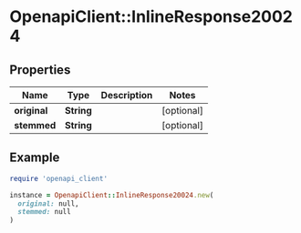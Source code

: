 # OpenapiClient::InlineResponse20024

## Properties

| Name | Type | Description | Notes |
| ---- | ---- | ----------- | ----- |
| **original** | **String** |  | [optional] |
| **stemmed** | **String** |  | [optional] |

## Example

```ruby
require 'openapi_client'

instance = OpenapiClient::InlineResponse20024.new(
  original: null,
  stemmed: null
)
```

